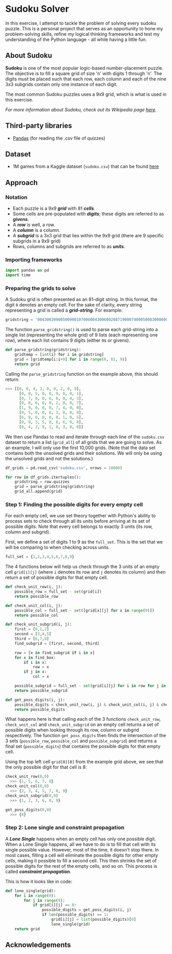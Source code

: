 # Sudoku Solver

In this exercise, I attempt to tackle the problem of solving every sudoku puzzle. This is a personal project that serves as an opportunity to hone my problem-solving skills, refine my logical thinking frameworks and test my understanding of the Python language - all while having a little fun.

## About Sudoku
**Sudoku** is one of the most popular logic-based number-placement puzzle. The objective is to fill a square grid of size 'n' with digits 1 through 'n'. The digits must be placed such that each row, each column and each of the nine 3x3 subgrids contain only one instance of each digit.

The most common Sudoku puzzles uses a 9x9 grid, which is what is used in this exercise.

*For more information about Sudoku, check out its Wikipedia page [here](https://en.wikipedia.org/wiki/Sudoku).*

## Third-party libraries
- [Pandas](https://pandas.pydata.org/) (for reading the .csv file of quizzes)

## Dataset
- 1M games from a Kaggle dataset (``sudoku.csv``) that can be found [here](https://www.kaggle.com/bryanpark/sudoku#sudoku.csv)

## Approach

### Notation
- Each puzzle is a 9x9 **_grid_** with 81 **_cells_**.
- Some cells are pre-populated with **_digits_**; these digits are referred to as **_givens_**.
- A **_row_** is well, a row.
- A **_column_** is a column.
- A **_subgrid_** is a 3x3 grid that lies within the 9x9 grid (there are 9 specific subgrids in  a 9x9 grid)
- Rows, columns and subgrids are referred to as **_units_**.


### Importing frameworks
```python
import pandas as pd
import time
```


### Preparing the grids to solve
A Sudoku grid is often presented as an 81-digit string. In this format, the digit ``0`` denotes an empty cell. For the sake of clarity, every string representing a grid is called a **_grid-string_**. For example:

```python
gridstring = '004300209005009001070060043006002087190007400050083000600000105003508690042910300'
```

The function ``parse_gridstring()`` is used to parse each grid-string into a single list (representing the whole grid) of 9 lists (each representing one row), where each list contains 9 digits (either `0`s or givens).

```python
def parse_gridstring(gridstring):
    gridtemp = [int(i) for i in gridstring]
    grid = [gridtemp[i:i+9] for i in range(0, 81, 9)]
    return grid
```

Calling the ``parse_gridstring`` function on the example above, this should return:

```python
>>> [[0, 0, 4, 3, 0, 0, 2, 0, 9],
      [0, 0, 5, 0, 0, 9, 0, 0, 1],
      [0, 7, 0, 0, 6, 0, 0, 4, 3],
      [0, 0, 6, 0, 0, 2, 0, 8, 7],
      [1, 9, 0, 0, 0, 7, 4, 0, 0],
      [0, 5, 0, 0, 8, 3, 0, 0, 0],
      [6, 0, 0, 0, 0, 0, 1, 0, 5],
      [0, 0, 3, 5, 0, 8, 6, 9, 0],
      [0, 4, 2, 9, 1, 0, 3, 0, 0]]
```

We then use Pandas to read and iterate through each line of the ``sudoku.csv`` dataset to return a list (``grid_all``) of all grids that we are going to solve. As an example, I will only use the first 10,000 grids. (Note that the data set contains both the unsolved grids and their solutions. We will only be using the unsolved grids and not the solutions.)

```python
df_grids = pd.read_csv('sudoku.csv', nrows = 10000)

for row in df_grids.itertuples():
    gridstring = row.quizzes
    grid = parse_gridstring(gridstring)
    grid_all.append(grid)
```

### Step 1: Finding the possible digits for every empty cell

For each empty cell, we use set theory together with Python's ability to process sets to check through all its units before arriving at its set of possible digits. Note that every cell belongs to exactly 3 units (its row, column and subgrid).

First, we define a set of digits 1 to 9 as the ``full_set``. This is the set that we will be comparing to when checking across units.
```python
full_set = {1,2,3,4,5,6,7,8,9}
```

The 4 functions below will help us check through the 3 units of an empty cell ``grid[i][j]`` (where ``i`` denotes its row and ``j`` denotes its column) and then return a set of possible digits for that empty cell.

```python
def check_unit_row(i, j):
    possible_row = full_set - set(grid[i])
    return possible_row

def check_unit_col(i, j):
    possible_col = full_set - set([grid[x][j] for x in range(9)])
    return possible_col

def check_unit_subgrid(i, j):
    first = [0,1,2]
    second = [3,4,5]
    third = [6,7,8]
    find_subgrid = [first, second, third]

    row = [x in find_subgrid if i in x]
    for x in find_box:
        if i in x:
            row = x
        if j in x:
            col = x

    possible_subgrid = full_set - set(grid[i][j] for i in row for j in col])
    return possible_subgrid

def get_poss_digits(i, j):
    possible_digits = check_unit_row(i, j) & check_unit_col(i, j) & check_unit_subgrid(i, j)
    return possible_digits
```
What happens here is that calling each of the 3 functions ``check_unit_row``, ``check_unit_col`` and ``check_unit_subgrid`` on an empty cell returns a set of possible digits when looking through its row, column or subgrid respectively. The function ``get_poss_digits`` then finds the intersection of the 3 sets (``possible_row``, ``possible_col`` and ``possible_subgrid``) and returns a final set (``possible_digits``) that contains the possible digits for that empty cell.

Using the top left cell ``grid[0][0]`` from the example grid above, we see that the only possible digit for that cell is 8:

```python
check_unit_row(0,0)
  >>> {1, 5, 6, 7, 8}
check_unit_col(0,0)
  >>> {2, 3, 4, 5, 7, 8, 9}
check_unit_subgrid(0,0)
  >>> {1, 2, 3, 6, 8, 9}

get_poss_digits(0,0)
  >>> {8}
```


### Step 2: Lone single and constraint propagation

A **_Lone Single_** happens when an empty cell has only one possible digit. When a Lone Single happens, all we have to do is to fill that cell with its single possible value. However, most of the time, it doesn't stop there. In most cases, filling a cell will eliminate the possible digits for other empty cells, making it possible to fill a second cell. This then shrinks the set of possible digits for the rest of the empty cells, and so on. This process is called **_constraint propagation_**.

This is how it looks like in code:

```python
def lone_single(grid):
    for i in range(9):
        for j in range(9):
            if grid[i][j] == 0:
                possible_digits = get_poss_digits(i, j)
                if len(possible_digits) == 1:
                    grid[i][j] = list(possible_digits)[0]
                    lone_single(grid)
    return grid
```





## Acknowledgements
